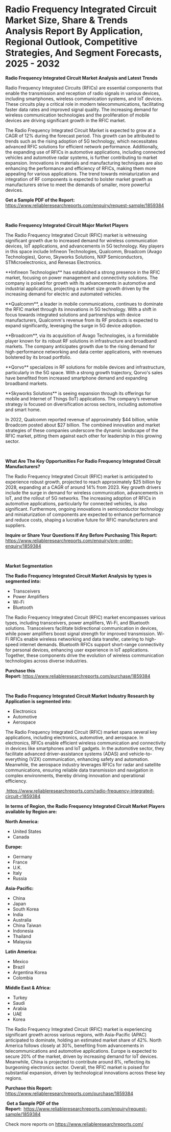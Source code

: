 <p><h1>Radio Frequency Integrated Circuit Market Size, Share & Trends Analysis Report By Application, Regional Outlook, Competitive Strategies, And Segment Forecasts, 2025 - 2032</h1></p><p><strong>Radio Frequency Integrated Circuit Market Analysis and Latest Trends</strong></p>
<p><p>Radio Frequency Integrated Circuits (RFICs) are essential components that enable the transmission and reception of radio signals in various devices, including smartphones, wireless communication systems, and IoT devices. These circuits play a critical role in modern telecommunications, facilitating faster data rates and improved signal quality. The increasing demand for wireless communication technologies and the proliferation of mobile devices are driving significant growth in the RFIC market.</p><p>The Radio Frequency Integrated Circuit Market is expected to grow at a CAGR of 12% during the forecast period. This growth can be attributed to trends such as the rising adoption of 5G technology, which necessitates advanced RFIC solutions for efficient network performance. Additionally, the expanding use of RFICs in automotive applications, including connected vehicles and automotive radar systems, is further contributing to market expansion. Innovations in materials and manufacturing techniques are also enhancing the performance and efficiency of RFICs, making them more appealing for various applications. The trend towards miniaturization and integration of RF components is expected to bolster market growth as manufacturers strive to meet the demands of smaller, more powerful devices.</p></p>
<p><strong>Get a Sample PDF of the Report:&nbsp;</strong> <a href="https://www.reliableresearchreports.com/enquiry/request-sample/1859384?utm_campaign=2333&utm_medium=2&utm_source=Github&utm_content=ia&utm_term=10022025&utm_id=radio-frequency-integrated-circuit">https://www.reliableresearchreports.com/enquiry/request-sample/1859384</a></p>
<p>&nbsp;</p>
<p><strong>Radio Frequency Integrated Circuit Major Market Players</strong></p>
<p><p>The Radio Frequency Integrated Circuit (RFIC) market is witnessing significant growth due to increased demand for wireless communication devices, IoT applications, and advancements in 5G technology. Key players in this space include Infineon Technologies, Qualcomm, Broadcom (Avago Technologies), Qorvo, Skyworks Solutions, NXP Semiconductors, STMicroelectronics, and Renesas Electronics.</p><p>**Infineon Technologies** has established a strong presence in the RFIC market, focusing on power management and connectivity solutions. The company is poised for growth with its advancements in automotive and industrial applications, projecting a market size growth driven by the increasing demand for electric and automated vehicles.</p><p>**Qualcomm**, a leader in mobile communications, continues to dominate the RFIC market through its innovations in 5G technology. With a shift in focus towards integrated solutions and partnerships with device manufacturers, Qualcomm's revenue from its RF products is expected to expand significantly, leveraging the surge in 5G device adoption.</p><p>**Broadcom**, via its acquisition of Avago Technologies, is a formidable player known for its robust RF solutions in infrastructure and broadband markets. The company anticipates growth due to the rising demand for high-performance networking and data center applications, with revenues bolstered by its broad portfolio.</p><p>**Qorvo** specializes in RF solutions for mobile devices and infrastructure, particularly in the 5G space. With a strong growth trajectory, Qorvo's sales have benefited from increased smartphone demand and expanding broadband markets.</p><p>**Skyworks Solutions** is seeing expansion through its offerings for mobile and Internet of Things (IoT) applications. The company’s revenue strategy is focused on diversification across sectors, including automotive and smart home.</p><p>In 2022, Qualcomm reported revenue of approximately $44 billion, while Broadcom posted about $27 billion. The combined innovation and market strategies of these companies underscore the dynamic landscape of the RFIC market, pitting them against each other for leadership in this growing sector.</p></p>
<p>&nbsp;</p>
<p><strong>What Are The Key Opportunities For Radio Frequency Integrated Circuit Manufacturers?</strong></p>
<p><p>The Radio Frequency Integrated Circuit (RFIC) market is anticipated to experience robust growth, projected to reach approximately $25 billion by 2028, expanding at a CAGR of around 14% from 2023. Key growth drivers include the surge in demand for wireless communication, advancements in IoT, and the rollout of 5G networks. The increasing adoption of RFICs in automotive applications, particularly for connected vehicles, is also significant. Furthermore, ongoing innovations in semiconductor technology and miniaturization of components are expected to enhance performance and reduce costs, shaping a lucrative future for RFIC manufacturers and suppliers.</p></p>
<p><strong>Inquire or Share Your Questions If Any Before Purchasing This Report:</strong> <a href="https://www.reliableresearchreports.com/enquiry/pre-order-enquiry/1859384?utm_campaign=2333&utm_medium=2&utm_source=Github&utm_content=ia&utm_term=10022025&utm_id=radio-frequency-integrated-circuit">https://www.reliableresearchreports.com/enquiry/pre-order-enquiry/1859384</a></p>
<p>&nbsp;</p>
<p><strong>Market Segmentation</strong></p>
<p><strong>The Radio Frequency Integrated Circuit Market Analysis by types is segmented into:</strong></p>
<p><ul><li>Transceivers</li><li>Power Amplifiers</li><li>Wi-Fi</li><li>Bluetooth</li></ul></p>
<p><p>The Radio Frequency Integrated Circuit (RFIC) market encompasses various types, including transceivers, power amplifiers, Wi-Fi, and Bluetooth solutions. Transceivers facilitate bidirectional communication in devices, while power amplifiers boost signal strength for improved transmission. Wi-Fi RFICs enable wireless networking and data transfer, catering to high-speed internet demands. Bluetooth RFICs support short-range connectivity for personal devices, enhancing user experience in IoT applications. Together, these components drive the evolution of wireless communication technologies across diverse industries.</p></p>
<p><strong>Purchase this Report:&nbsp;</strong><a href="https://www.reliableresearchreports.com/purchase/1859384?utm_campaign=2333&utm_medium=2&utm_source=Github&utm_content=ia&utm_term=10022025&utm_id=radio-frequency-integrated-circuit">https://www.reliableresearchreports.com/purchase/1859384</a></p>
<p>&nbsp;</p>
<p><strong>The Radio Frequency Integrated Circuit Market Industry Research by Application is segmented into:</strong></p>
<p><ul><li>Electronics</li><li>Automotive</li><li>Aerospace</li></ul></p>
<p><p>The Radio Frequency Integrated Circuit (RFIC) market spans several key applications, including electronics, automotive, and aerospace. In electronics, RFICs enable efficient wireless communication and connectivity in devices like smartphones and IoT gadgets. In the automotive sector, they facilitate advanced driver-assistance systems (ADAS) and vehicle-to-everything (V2X) communication, enhancing safety and automation. Meanwhile, the aerospace industry leverages RFICs for radar and satellite communications, ensuring reliable data transmission and navigation in complex environments, thereby driving innovation and operational efficiency.</p></p>
<p><a href="https://www.reliableresearchreports.com/radio-frequency-integrated-circuit-r1859384?utm_campaign=2333&utm_medium=2&utm_source=Github&utm_content=ia&utm_term=10022025&utm_id=radio-frequency-integrated-circuit">&nbsp;https://www.reliableresearchreports.com/radio-frequency-integrated-circuit-r1859384</a></p>
<p><strong>In terms of Region, the Radio Frequency Integrated Circuit Market Players available by Region are:</strong></p>
<p>
    <p> <strong> North America: </strong>
        <ul>
            <li>United States</li>
            <li>Canada</li>
        </ul>
        </p> 
    <p> <strong> Europe: </strong>
        <ul>
            <li>Germany</li>
            <li>France</li>
            <li>U.K.</li>
            <li>Italy</li>
            <li>Russia</li>
        </ul>
        </p> 
    <p> <strong> Asia-Pacific: </strong>
        <ul>
            <li>China</li>
            <li>Japan</li>
            <li>South Korea</li>
            <li>India</li>
            <li>Australia</li>
            <li>China Taiwan</li>
            <li>Indonesia</li>
            <li>Thailand</li>
            <li>Malaysia</li>
        </ul>
        </p> 
    <p> <strong> Latin America: </strong>
        <ul>
            <li>Mexico</li>
            <li>Brazil</li>
            <li>Argentina Korea</li>
            <li>Colombia</li>
        </ul>
        </p> 
    <p> <strong> Middle East & Africa: </strong>
        <ul>
            <li>Turkey</li>
            <li>Saudi</li>
            <li>Arabia</li>
            <li>UAE</li>
            <li>Korea</li>
        </ul>
    </p>
    </p>
<p><p>The Radio Frequency Integrated Circuit (RFIC) market is experiencing significant growth across various regions, with Asia-Pacific (APAC) anticipated to dominate, holding an estimated market share of 42%. North America follows closely at 30%, benefiting from advancements in telecommunications and automotive applications. Europe is expected to secure 20% of the market, driven by increasing demand for IoT devices. Meanwhile, China is projected to contribute around 8%, reflecting its burgeoning electronics sector. Overall, the RFIC market is poised for substantial expansion, driven by technological innovations across these key regions.</p></p>
<p><strong>Purchase this Report: </strong><a href="https://www.reliableresearchreports.com/purchase/1859384?utm_campaign=2333&utm_medium=2&utm_source=Github&utm_content=ia&utm_term=10022025&utm_id=radio-frequency-integrated-circuit">https://www.reliableresearchreports.com/purchase/1859384</a></p>
<p>&nbsp;<strong>Get a Sample PDF of the Report:&nbsp;&nbsp;</strong><a href="https://www.reliableresearchreports.com/enquiry/request-sample/1859384?utm_campaign=2333&utm_medium=2&utm_source=Github&utm_content=ia&utm_term=10022025&utm_id=radio-frequency-integrated-circuit">https://www.reliableresearchreports.com/enquiry/request-sample/1859384</a></p>
<p><strong></strong></p>
<p>Check more reports on <a href="https://www.reliableresearchreports.com/?utm_campaign=2333&utm_medium=2&utm_source=Github&utm_content=ia&utm_term=10022025&utm_id=radio-frequency-integrated-circuit">https://www.reliableresearchreports.com/</a></p>